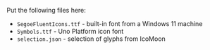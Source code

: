 Put the following files here:

- `SegoeFluentIcons.ttf` - built-in font from a Windows 11 machine
- `Symbols.ttf` - Uno Platform icon font
- `selection.json` - selection of glyphs from IcoMoon